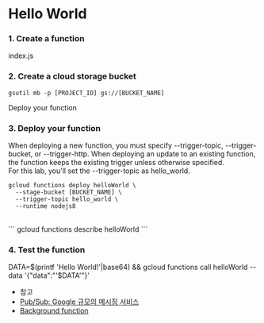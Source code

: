 # Hello World
### 1. Create a function
index.js
### 2. Create a cloud storage bucket

```
gsutil mb -p [PROJECT_ID] gs://[BUCKET_NAME]
```
Deploy your function

### 3. Deploy your function
When deploying a new function, you must specify --trigger-topic, --trigger-bucket, or --trigger-http. When deploying an update to an existing function, the function keeps the existing trigger unless otherwise specified.
<br>
For this lab, you'll set the --trigger-topic as hello_world.
```
gcloud functions deploy helloWorld \
  --stage-bucket [BUCKET_NAME] \
  --trigger-topic hello_world \
  --runtime nodejs8
```
<br>
```
gcloud functions describe helloWorld
```

### 4. Test the function
DATA=$(printf 'Hello World!'|base64) && gcloud functions call helloWorld --data '{"data":"'$DATA'"}'




* 참고
* [Pub/Sub: Google 규모의 메시징 서비스 ](https://cloud.google.com/pubsub/architecture)
* [Background function](https://cloud.google.com/functions/docs/writing/background)